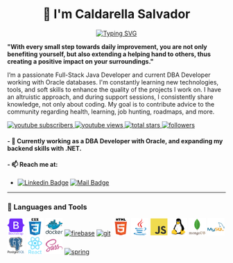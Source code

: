 <h1 align="center">🌱 I'm Caldarella Salvador</h1>

<p align="center">
  <a href="https://git.io/typing-svg">
    <img src="https://readme-typing-svg.demolab.com?font=Fira+Code&weight=600&pause=1000&color=F70000&center=true&width=435&lines=Full-stack+Developer;Backend+Java+Developer;DBA+Oracle+Developer" alt="Typing SVG" />
  </a> 
</p>

**"With every small step towards daily improvement, you are not only benefiting yourself, but also extending a helping hand to others, thus creating a positive impact on your surroundings."**

I’m a passionate Full-Stack Java Developer and current DBA Developer working with Oracle databases. I'm constantly learning new technologies, tools, and soft skills to enhance the quality of the projects I work on. I have an altruistic approach, and during support sessions, I consistently share knowledge, not only about coding. My goal is to contribute advice to the community regarding health, learning, job hunting, roadmaps, and more.

<p align="left">
  <a href="https://www.youtube.com/@salvatury?sub_confirmation=1">
    <img alt="youtube subscribers" title="Subscribe to my YouTube channel" src="https://custom-icon-badges.demolab.com/youtube/channel/subscribers/UC2-FOzcqTNHl91HdH-GHzgw?color=%23E05D44&label=SUBSCRIBE&logo=video&logoColor=white&style=for-the-badge&labelColor=CE4630"/>
  </a> 
  <a href="https://www.youtube.com/@salvatury">
    <img alt="youtube views" title="YouTube views" src="https://custom-icon-badges.demolab.com/youtube/channel/views/UC2-FOzcqTNHl91HdH-GHzgw?color=%23E1AD0E&logo=eye&logoColor=white&style=for-the-badge&labelColor=C79600"/>
  </a> 
  <a href="https://github.com/lucast086?tab=repositories&sort=stargazers">
    <img alt="total stars" title="Total stars on GitHub" src="https://custom-icon-badges.demolab.com/github/stars/lucast086?color=55960c&style=for-the-badge&labelColor=488207&logo=star"/>
  </a>
  <a href="https://github.com/lucast086?tab=followers">
    <img alt="followers" title="Follow me on Github" src="https://custom-icon-badges.demolab.com/github/followers/lucast086?color=236ad3&labelColor=1155ba&style=for-the-badge&logo=person-add&label=Follow&logoColor=white"/>
  </a>
</p>

#### - 🔭 Currently working as a DBA Developer with Oracle, and expanding my backend skills with .NET.
#### - 📫 Reach me at:

- [![Linkedin Badge](https://img.shields.io/badge/-Salvador_Caldarella-0e76a8?style=flat&labelColor=0e76a8&logo=linkedin&logoColor=white)](https://www.linkedin.com/in/salvadorcaldarella82/) 
[![Mail Badge](https://img.shields.io/badge/-Salvador_Caldarella-c0392b?style=flat&labelColor=c0392b&logo=gmail&logoColor=white)](mailto:salvatury82@gmail.com)

---

### 🧰 Languages and Tools

<p align="left"> 
  <a href="https://getbootstrap.com"><img src="https://raw.githubusercontent.com/devicons/devicon/master/icons/bootstrap/bootstrap-plain-wordmark.svg" alt="bootstrap" width="40" height="40"/></a> 
  <a href="https://www.w3schools.com/css/"><img src="https://raw.githubusercontent.com/devicons/devicon/master/icons/css3/css3-original-wordmark.svg" alt="css3" width="40" height="40"/></a> 
  <a href="https://www.docker.com/"><img src="https://raw.githubusercontent.com/devicons/devicon/master/icons/docker/docker-original-wordmark.svg" alt="docker" width="40" height="40"/></a> 
  <a href="https://firebase.google.com/"><img src="https://www.vectorlogo.zone/logos/firebase/firebase-icon.svg" alt="firebase" width="40" height="40"/></a> 
  <a href="https://git-scm.com/"><img src="https://www.vectorlogo.zone/logos/git-scm/git-scm-icon.svg" alt="git" width="40" height="40"/></a> 
  <a href="https://www.w3.org/html/"><img src="https://raw.githubusercontent.com/devicons/devicon/master/icons/html5/html5-original-wordmark.svg" alt="html5" width="40" height="40"/></a> 
  <a href="https://www.java.com"><img src="https://raw.githubusercontent.com/devicons/devicon/master/icons/java/java-original.svg" alt="java" width="40" height="40"/></a> 
  <a href="https://developer.mozilla.org/en-US/docs/Web/JavaScript"><img src="https://raw.githubusercontent.com/devicons/devicon/master/icons/javascript/javascript-original.svg" alt="javascript" width="40" height="40"/></a> 
  <a href="https://www.linux.org/"><img src="https://raw.githubusercontent.com/devicons/devicon/master/icons/linux/linux-original.svg" alt="linux" width="40" height="40"/></a> 
  <a href="https://www.mongodb.com/"><img src="https://raw.githubusercontent.com/devicons/devicon/master/icons/mongodb/mongodb-original-wordmark.svg" alt="mongodb" width="40" height="40"/></a> 
  <a href="https://www.mysql.com/"><img src="https://raw.githubusercontent.com/devicons/devicon/master/icons/mysql/mysql-original-wordmark.svg" alt="mysql" width="40" height="40"/></a> 
  <a href="https://www.postgresql.org"><img src="https://raw.githubusercontent.com/devicons/devicon/master/icons/postgresql/postgresql-original-wordmark.svg" alt="postgresql" width="40" height="40"/></a> 
  <a href="https://reactjs.org/"><img src="https://raw.githubusercontent.com/devicons/devicon/master/icons/react/react-original-wordmark.svg" alt="react" width="40" height="40"/></a> 
  <a href="https://sass-lang.com"><img src="https://raw.githubusercontent.com/devicons/devicon/master/icons/sass/sass-original.svg" alt="sass" width="40" height="40"/></a> 
  <a href="https://spring.io/"><img src="https://www.vectorlogo.zone/logos/springio/springio-icon.svg" alt="spring" width="40" height="40"/></a> 
</p>

